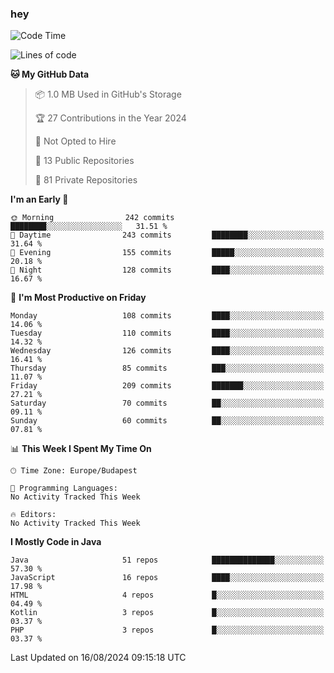 ### hey

<!--START_SECTION:waka-->
![Code Time](http://img.shields.io/badge/Code%20Time-1%2C037%20hrs%202%20mins-blue)

![Lines of code](https://img.shields.io/badge/From%20Hello%20World%20I%27ve%20Written-1.1%20million%20lines%20of%20code-blue)

**🐱 My GitHub Data** 

> 📦 1.0 MB Used in GitHub's Storage 
 > 
> 🏆 27 Contributions in the Year 2024
 > 
> 🚫 Not Opted to Hire
 > 
> 📜 13 Public Repositories 
 > 
> 🔑 81 Private Repositories 
 > 
**I'm an Early 🐤** 

```text
🌞 Morning                242 commits         ████████░░░░░░░░░░░░░░░░░   31.51 % 
🌆 Daytime                243 commits         ████████░░░░░░░░░░░░░░░░░   31.64 % 
🌃 Evening                155 commits         █████░░░░░░░░░░░░░░░░░░░░   20.18 % 
🌙 Night                  128 commits         ████░░░░░░░░░░░░░░░░░░░░░   16.67 % 
```
📅 **I'm Most Productive on Friday** 

```text
Monday                   108 commits         ████░░░░░░░░░░░░░░░░░░░░░   14.06 % 
Tuesday                  110 commits         ████░░░░░░░░░░░░░░░░░░░░░   14.32 % 
Wednesday                126 commits         ████░░░░░░░░░░░░░░░░░░░░░   16.41 % 
Thursday                 85 commits          ███░░░░░░░░░░░░░░░░░░░░░░   11.07 % 
Friday                   209 commits         ███████░░░░░░░░░░░░░░░░░░   27.21 % 
Saturday                 70 commits          ██░░░░░░░░░░░░░░░░░░░░░░░   09.11 % 
Sunday                   60 commits          ██░░░░░░░░░░░░░░░░░░░░░░░   07.81 % 
```


📊 **This Week I Spent My Time On** 

```text
🕑︎ Time Zone: Europe/Budapest

💬 Programming Languages: 
No Activity Tracked This Week

🔥 Editors: 
No Activity Tracked This Week
```

**I Mostly Code in Java** 

```text
Java                     51 repos            ██████████████░░░░░░░░░░░   57.30 % 
JavaScript               16 repos            ████░░░░░░░░░░░░░░░░░░░░░   17.98 % 
HTML                     4 repos             █░░░░░░░░░░░░░░░░░░░░░░░░   04.49 % 
Kotlin                   3 repos             █░░░░░░░░░░░░░░░░░░░░░░░░   03.37 % 
PHP                      3 repos             █░░░░░░░░░░░░░░░░░░░░░░░░   03.37 % 
```




 Last Updated on 16/08/2024 09:15:18 UTC
<!--END_SECTION:waka-->
